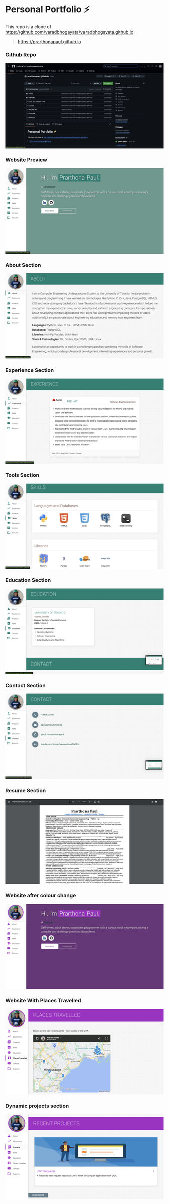 # Personal Portfolio ⚡️ 

This repo is a clone of
https://github.com/varadbhogayata/varadbhogayata.github.io 

> https://prarthonapaul.github.io

### Github Repo 
<p align="center"> 
  <kbd>
    <a href="https://github.com/PrarthonaPaul/prarthonapaul.github.io" target="_blank"><img src="assets/img/gh-repo-screenshot.png">
  </a>
  </kbd>
</p>

### Website Preview
<p align="center"> 
  <kbd>
    <a href="https://prarthonapaul.github.io" target="_blank"><img src="assets/img/website-preview.png">
  </a>
  </kbd>
</p>

### About Section 
<p align="center"> 
  <kbd>
    <a href="https://prarthonapaul.github.io/#about" target="_blank"><img src="assets/img/about-section.png">
  </a>
  </kbd>
</p>

### Experience Section 
<p align="center"> 
  <kbd>
    <a href="https://prarthonapaul.github.io/#experience" target="_blank"><img src="assets/img/experience-ss.png">
  </a>
  </kbd>
</p>

### Tools Section 
<p align="center"> 
  <kbd>
    <a href="https://prarthonapaul.github.io/#skills" target="_blank"><img src="assets/img/tools-ss.png">
  </a>
  </kbd>
</p>

### Education Section 
<p align="center"> 
  <kbd>
    <a href="https://prarthonapaul.github.io/#education" target="_blank"><img src="assets/img/education-ss.png">
  </a>
  </kbd>
</p>

### Contact Section 
<p align="center"> 
  <kbd>
    <a href="https://prarthonapaul.github.io/#contact" target="_blank"><img src="assets/img/contact-ss.png">
  </a>
  </kbd>
</p>

### Resume Section 
<p align="center"> 
  <kbd>
    <a href="https://prarthonapaul.github.io/assets/resume/PrarthonaPaulResume.pdf" target="_blank"><img src="assets/img/resume-ss.png">
  </a>
  </kbd>
</p>

### Website after colour change
<p align="center"> 
  <kbd>
    <a href="https://prarthonapaul.github.io/" target="_blank"><img src="assets/img/preview-after-colour-change.png">
  </a>
  </kbd>
</p>

### Website With Places Travelled
<p align="center"> 
  <kbd>
    <a href="https://prarthonapaul.github.io/#places" target="_blank"><img src="assets/img/places.png">
  </a>
  </kbd>
</p>

### Dynamic projects section 
<p align="center"> 
  <kbd>
    <a href="https://prarthonapaul.github.io/#projects" target="_blank"><img src="assets/img/dynamic-project.png">
  </a>
  </kbd>
</p>